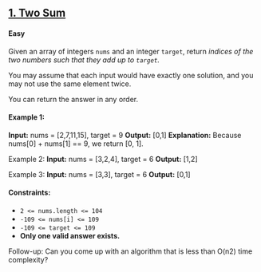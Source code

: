 ## [1. Two Sum](https://leetcode.com/problems/two-sum/description/)

#### Easy

Given an array of integers ```nums``` and an integer ```target```, return *indices of the two numbers such that they add up to ```target```.*

You may assume that each input would have exactly one solution, and you may not use the same element twice.

You can return the answer in any order.

 

#### Example 1:
**Input:** nums = [2,7,11,15], target = 9
**Output:** [0,1]
**Explanation:** Because nums[0] + nums[1] == 9, we return [0, 1].

Example 2:
**Input:** nums = [3,2,4], target = 6
**Output:** [1,2]

Example 3:
**Input:** nums = [3,3], target = 6
**Output:** [0,1]
 

#### Constraints:
- ```2 <= nums.length <= 104```
- ```-109 <= nums[i] <= 109```
- ```-109 <= target <= 109```
- **Only one valid answer exists.**
 

Follow-up: Can you come up with an algorithm that is less than O(n2) time complexity?